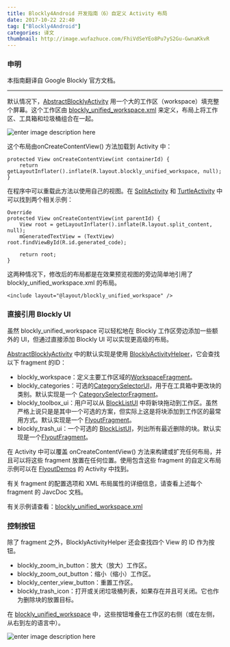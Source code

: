```yaml
---
title: Blockly4Android 开发指南（6）自定义 Activity 布局
date: 2017-10-22 22:40
tag: ["Blockly4Android"]
categories: 译文
thumbnail: http://image.wufazhuce.com/FhiVdSeYEo8Pu7yS2Gu-GwnaKkvR
---
```

### 申明

本指南翻译自 Google Blockly 官方文档。

---

默认情况下，[AbstractBlocklyActivity](https://github.com/google/blockly-android/blob/master/blocklylib-core/src/main/java/com/google/blockly/android/AbstractBlocklyActivity.java) 用一个大的工作区（workspace）填充整个屏幕。这个工作区由 [blockly_unified_workspace.xml](https://github.com/google/blockly-android/blob/master/blocklylib-core/src/main/res/layout/blockly_unified_workspace.xml) 来定义，布局上将工作区、工具箱和垃圾桶组合在一起。

![enter image description here](https://developers.google.cn/blockly/images/unified-layout-android.png)

这个布局由onCreateContentView() 方法加载到 Activity 中：

```
protected View onCreateContentView(int containerId) {
    return getLayoutInflater().inflate(R.layout.blockly_unified_workspace, null);
}
```

在程序中可以重载此方法以使用自己的视图。在 [SplitActivity](https://github.com/google/blockly-android/blob/master/blocklydemo/src/main/java/com/google/blockly/android/demo/SplitActivity.java) 和 [TurtleActivity](https://github.com/google/blockly-android/blob/master/blocklydemo/src/main/java/com/google/blockly/android/demo/TurtleActivity.java) 中可以找到两个相关示例：

```
Override
protected View onCreateContentView(int parentId) {
    View root = getLayoutInflater().inflate(R.layout.split_content, null);
    mGeneratedTextView = (TextView) root.findViewById(R.id.generated_code);

    return root;
}
```

这两种情况下，修改后的布局都是在效果预览视图的旁边简单地引用了 blockly_unified_workspace.xml 的布局。

```
<include layout="@layout/blockly_unified_workspace" />
```

### 直接引用 Blockly UI

虽然 blockly_unified_workspace 可以轻松地在 Blockly 工作区旁边添加一些额外的 UI，但通过直接添加 Blockly UI 可以实现更高级的布局。

[AbstractBlocklyActivity](https://github.com/google/blockly-android/blob/master/blocklylib-core/src/main/java/com/google/blockly/android/AbstractBlocklyActivity.java) 中的默认实现是使用 [BlocklyActivityHelper](https://github.com/google/blockly-android/blob/master/blocklylib-core/src/main/java/com/google/blockly/android/BlocklyActivityHelper.java)，它会查找以下 fragment 的ID：

- blockly_workspace：定义主要工作区域的[WorkspaceFragment](https://github.com/google/blockly-android/blob/master/blocklylib-core/src/main/java/com/google/blockly/android/WorkspaceFragment.java)。
- blockly_categories：可选的[CategorySelectorUI](https://github.com/google/blockly-android/blob/master/blocklylib-core/src/main/java/com/google/blockly/android/ui/CategorySelectorUI.java)，用于在工具箱中更改块的类别。默认实现是一个 [CategorySelectorFragment](https://github.com/google/blockly-android/blob/master/blocklylib-core/src/main/java/com/google/blockly/android/CategorySelectorFragment.java)。
- blockly_toolbox_ui：用户可以从 [BlockListUI](https://github.com/google/blockly-android/blob/master/blocklylib-core/src/main/java/com/google/blockly/android/ui/BlockListUI.java) 中将新块拖动到工作区。虽然严格上说只是是其中一个可选的方案，但实际上这是将块添加到工作区的最常用方式。默认实现是一个 [FlyoutFragment](https://github.com/google/blockly-android/blob/master/blocklylib-core/src/main/java/com/google/blockly/android/FlyoutFragment.java)。
- blockly_trash_ui：一个可选的 [BlockListUI](https://github.com/google/blockly-android/blob/master/blocklylib-core/src/main/java/com/google/blockly/android/ui/BlockListUI.java)，列出所有最近删除的块。默认实现是一个[FlyoutFragment](https://github.com/google/blockly-android/blob/master/blocklylib-core/src/main/java/com/google/blockly/android/FlyoutFragment.java)。

在 Activity 中可以覆盖 onCreateContentView() 方法来构建或扩充任何布局，并且可以将这些 fragment 放置在任何位置。使用包含这些 fragment 的自定义布局示例可以在 [FlyoutDemos](https://github.com/google/blockly-android/blob/master/blocklydemo/src/main/java/com/google/blockly/android/demo/FlyoutDemos.java) 的 Activity 中找到。

有关 fragment 的配置选项和 XML 布局属性的详细信息，请查看上述每个 fragment 的 JavcDoc 文档。

有关示例请查看：[blockly_unified_workspace.xml](https://github.com/google/blockly-android/blob/master/blocklylib-core/src/main/res/layout/blockly_unified_workspace.xml)

### 控制按钮

除了 fragment 之外，BlocklyActivityHelper 还会查找四个 View 的 ID 作为按钮。

- blockly_zoom_in_button：放大（放大）工作区。
- blockly_zoom_out_button：缩小（缩小）工作区。
- blockly_center_view_button：重置工作区。
- blockly_trash_icon：打开或关闭垃圾桶列表，如果存在并且可关闭。它也作为删除块的放置目标。

在 [blockly_unified_workspace](https://github.com/google/blockly-android/blob/master/blocklylib-core/src/main/res/layout/blockly_unified_workspace.xml) 中，这些按钮堆叠在工作区的右侧（或在左侧，从右到左的语言中）。

![enter image description here](https://developers.google.cn/blockly/images/buttons-android.png)


 


